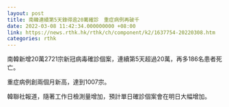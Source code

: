 ```yaml
---
layout: post
title: 南韓連續第5天錄得逾20萬確診　重症病例再破千
date: 2022-03-08 11:42:34.000000000 +08:00
link: https://news.rthk.hk/rthk/ch/component/k2/1637754-20220308.htm
categories: rthk
---
```


南韓新增20萬2721宗新冠病毒確診個案，連續第5天超過20萬，再多186名患者死亡。

重症病例創兩個月新高，達到1007宗。

韓聯社報道，隨著工作日檢測量增加，預計單日確診個案會在明日大幅增加。
